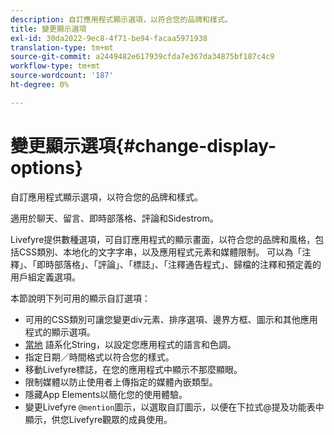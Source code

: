 ```yaml
---
description: 自訂應用程式顯示選項，以符合您的品牌和樣式。
title: 變更顯示選項
exl-id: 30da2022-9ec8-4f71-be94-facaa5971938
translation-type: tm+mt
source-git-commit: a2449482e617939cfda7e367da34875bf187c4c9
workflow-type: tm+mt
source-wordcount: '187'
ht-degree: 0%

---
```


# 變更顯示選項{#change-display-options}

自訂應用程式顯示選項，以符合您的品牌和樣式。

適用於聊天、留言、即時部落格、評論和Sidestrom。

Livefyre提供數種選項，可自訂應用程式的顯示畫面，以符合您的品牌和風格，包括CSS類別、本地化的文字字串，以及應用程式元素和媒體限制。 可以為「注釋」、「即時部落格」、「評論」、「標誌」、「注釋通告程式」、歸檔的注釋和預定義的用戶組定義選項。

本節說明下列可用的顯示自訂選項：

* 可用的CSS類別可讓您變更div元素、排序選項、邊界方框、圖示和其他應用程式的顯示選項。
* [當地](/help/using/c-settings-other/c-translation-sets/c-localize-strings.md) 語系化String，以設定您應用程式的語言和色調。
* 指定日期／時間格式以符合您的樣式。
* 移動Livefyre標誌，在您的應用程式中顯示不那麼顯眼。
* 限制媒體以防止使用者上傳指定的媒體內嵌類型。
* 隱藏App Elements以簡化您的使用體驗。
* 變更Livefyre `@mention`圖示，以選取自訂圖示，以便在下拉式@提及功能表中顯示，供您Livefyre觀眾的成員使用。
